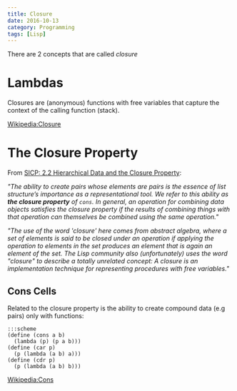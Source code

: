 ```yaml
---
title: Closure
date: 2016-10-13
category: Programming
tags: [Lisp]
---
```

There are 2 concepts that are called *closure*

# Lambdas

Closures are (anonymous) functions with free variables that capture the context of the calling function (stack).

[Wikipedia:Closure](https://en.m.wikipedia.org/wiki/Closure_(computer_programming))

# The Closure Property

From [SICP: 2.2 Hierarchical Data and the Closure Property](https://mitpress.mit.edu/sicp/full-text/book/book-Z-H-15.html#%_sec_2.2):

*"The ability to create pairs whose elements are pairs is the essence of list structure’s importance as a representational tool. We refer to this ability as **the closure property** of `cons`. In general, an operation for combining data objects satisfies the closure property if the results of combining things with that operation can themselves be combined using the same operation."*

*"The use of the word 'closure' here comes from abstract algebra, where a set of elements is said to be closed under an operation if applying the operation to elements in the set produces an element that is again an element of the set. The Lisp community also (unfortunately) uses the word "closure" to describe a totally unrelated concept: A closure is an implementation technique for representing procedures with free variables."*

## Cons Cells

Related to the closure property is the ability to create compound data (e.g pairs) only with functions:

    :::scheme
    (define (cons a b)
      (lambda (p) (p a b)))
    (define (car p)
      (p (lambda (a b) a)))
    (define (cdr p)
      (p (lambda (a b) b)))
    
[Wikipedia:Cons](https://en.m.wikipedia.org/wiki/Cons#Functional_Implementation)
